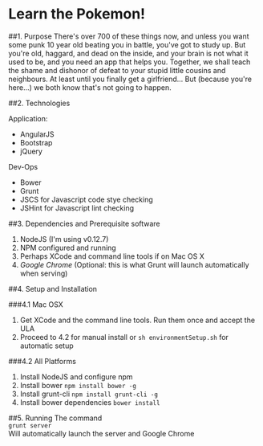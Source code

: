 # Learn the Pokemon!

##1. Purpose
There's over 700 of these things now, and unless you want some punk 10 year old beating you in battle, you've got to study up. But you're old, haggard, and dead on the inside, and your brain is not what it used to be, and you need an app that helps you. Together, we shall teach the shame and dishonor of defeat to your stupid little cousins and neighbours. At least until you finally get a girlfriend... But (because you're here...) we both know that's not going to happen.

##2. Technologies

Application:
  * AngularJS
  * Bootstrap
  * jQuery

Dev-Ops
  * Bower
  * Grunt
  * JSCS for Javascript code stye checking
  * JSHint for Javascript lint checking

##3. Dependencies and Prerequisite software

 1. NodeJS (I'm using v0.12.7)
 2. NPM configured and running
 3. Perhaps XCode and command line tools if on Mac OS X
 4. *Google Chrome* (Optional: this is what Grunt will launch automatically when serving)

##4. Setup and Installation

###4.1 Mac OSX

  1. Get XCode and the command line tools. Run them once and accept the ULA
  2. Proceed to 4.2 for manual install or ```sh environmentSetup.sh``` for automatic setup

###4.2 All Platforms

  1. Install NodeJS and configure npm
  2. Install bower ```npm install bower -g```
  3. Install grunt-cli ```npm install grunt-cli -g```
  4. Install bower dependencies ```bower install```

##5. Running
The command  
`grunt server`  
Will automatically launch the server and Google Chrome
